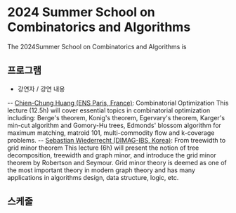 2024 Summer School on Combinatorics and Algorithms
====================

The 2024Summer School on Combinatorics and Algorithms is 

프로그램
---------------------
- 강연자 / 강연 내용

-- [Chien-Chung Huang (ENS Paris, France)](https://www.di.ens.fr/~cchuang/): Combinatorial Optimization
This lecture (12.5h) will cover essential topics in combinatorial optimization including: Berge's theorem, Konig's theorem, Egervary's theorem, Karger's min-cut algorithm and Gomory-Hu trees, Edmonds' blossom algorithm for maximum matching, matroid 101, multi-commodity flow and k-coverage problems.
-- [Sebastian Wiederrecht (DIMAG-IBS, Korea)](https://www.wiederrecht.com/): From treewidth to grid minor theorem
This lecture (6h) will present the notion of tree decomposition, treewidth and graph minor, and introduce the grid minor theorem by Robertson and Seymour. Grid minor theory is deemed as one of the most important theory in modern graph theory and has many applications in algorithms design, data structure, logic, etc. 
  
스케줄
---------------------  


